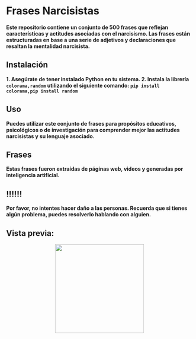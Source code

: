 # Frases Narcisistas

**Este repositorio contiene un conjunto de 500 frases que reflejan características y actitudes asociadas con el narcisismo. Las frases están estructuradas en base a una serie de adjetivos y declaraciones que resaltan la mentalidad narcisista.**
## Instalación

**1. Asegúrate de tener instalado Python en tu sistema.
2. Instala la librería `colorama,random` utilizando el siguiente comando:
 `pip install colorama,pip install random`**

## Uso

**Puedes utilizar este conjunto de frases para propósitos educativos, psicológicos o de investigación para comprender mejor las actitudes narcisistas y su lenguaje asociado.**

## Frases

**Estas frases fueron extraídas de páginas web, videos y generadas por inteligencia artificial.**

## !!!!!!
  **Por favor, no intentes hacer daño a las personas. Recuerda que si tienes algún problema, puedes resolverlo hablando con alguien.**

## Vista previa:

<p align="center">
  <img src="https://media.discordapp.net/attachments/1167594085029269514/1179592590413275227/frases2.png?ex=657a5835&is=6567e335&hm=17703c714591bc83ee344754fcda9466c5bd5aaec0df0ec5ebef7c4ac42fc026&=&format=webp&quality=lossless" height="240"/>
</p>
